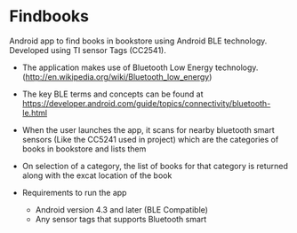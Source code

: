 # Findbooks
Android app to find books in bookstore using Android BLE technology.
Developed using TI sensor Tags (CC2541).


* The application makes use of Bluetooth Low Energy technology. 
(http://en.wikipedia.org/wiki/Bluetooth_low_energy)

* The key BLE terms and concepts can be found at https://developer.android.com/guide/topics/connectivity/bluetooth-le.html

* When the user launches the app, it scans for nearby bluetooth smart sensors (Like the CC5241 used in project) which are the categories of books in bookstore and lists them

* On selection of a category, the list of books for that category is returned along with the excat location of the book

* Requirements to run the app
  * Android version 4.3 and later (BLE Compatible)
  * Any sensor tags that supports Bluetooth smart
